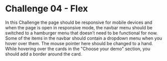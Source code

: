 # Challenge 04 - Flex

In this Challenge the page should be responsive for mobile devices and when 
the page is open in responsive mode, the navbar menu should be
switched to a hamburger menu that doesn’t need to be functional for now.
Some of the items in the navbar should contain a dropdown menu when you
hover over them. The mouse pointer here should be changed to a hand.
While hovering over the cards in the "Choose your demo" section, you should
add a border around the card. 